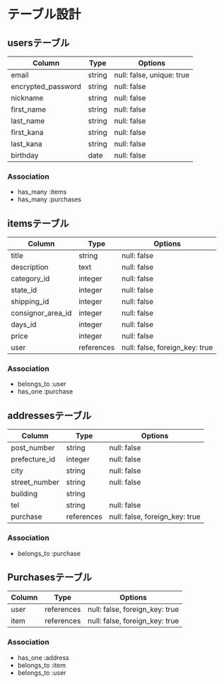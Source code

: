 # テーブル設計

## usersテーブル

| Column             | Type   | Options                   |
| ------------------ | ------ | ------------------------- |
| email              | string | null: false, unique: true |
| encrypted_password | string | null: false               |
| nickname           | string | null: false               |
| first_name         | string | null: false               |
| last_name          | string | null: false               |
| first_kana         | string | null: false               |
| last_kana          | string | null: false               |
| birthday           | date   | null: false               |

### Association

- has_many :items
- has_many :purchases

## itemsテーブル

| Column            | Type          | Options                        |
| ----------------- | ------------- | ------------------------------ |
| title             | string        | null: false                    |
| description       | text          | null: false                    |
| category_id       | integer       | null: false                    |
| state_id          | integer       | null: false                    |
| shipping_id       | integer       | null: false                    |
| consignor_area_id | integer       | null: false                    |
| days_id           | integer       | null: false                    |
| price             | integer       | null: false                    |
| user              | references    | null: false, foreign_key: true |

### Association

- belongs_to :user
- has_one    :purchase


## addressesテーブル

| Column        | Type       | Options                        |
| ------------- | ---------- | ------------------------------ |
| post_number   | string     | null: false                    |
| prefecture_id | integer    | null: false                    |
| city          | string     | null: false                    |
| street_number | string     | null: false                    |
| building      | string     |                                |
| tel           | string     | null: false                    |
| purchase      | references | null: false, foreign_key: true |

### Association

- belongs_to :purchase

## Purchasesテーブル

| Column  | Type       | Options                        |
| ------- | ---------- | ------------------------------ |
| user    | references | null: false, foreign_key: true |
| item    | references | null: false, foreign_key: true |

### Association

- has_one    :address
- belongs_to :item
- belongs_to :user 